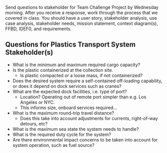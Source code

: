 Send questions to stakeholder for Team Challenge Project by Wednesday morning.  After you receive a response, work through the process that we covered in class.  You should have a user story, stakeholder analysis, use case analysis, stakeholder needs, mission statement, context diagram(s), FFBD, IDEF0, and requirements.

## Questions for Plastics Transport System Stakeholder(s)

- What is the minimum and maximum required cargo capacity?
- Is the plastic containerized at the collection site.
  - Is plastic compacted or a loose mass, if not containerized?
- Does the desired system require a self-contained off-loading capability, or does it depend on dock services such as cranes?
- What are the expected dock facilities, i.e. type of port?
  - Location? Operating out of remote port simpler than e.g. Los Angeles or NYC.
  - This informs size, onboard services required...
- What is the maximum round-trip travel distance? 
  - Does this take into account adjustments for currents, right-of-way detours, etc?
- What is the maximum sea state the system needs to handle?
- What is the required duty cycle for the system?
- Are there environmental impact concerns to be taken into account for system operation, such as fuel source?